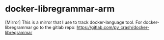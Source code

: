 # docker-libregrammar-arm
[Mirror] This is a mirror that I use to track docker-language tool. For docker-libregrammar go to the gitlab repo: https://gitlab.com/py_crash/docker-libregrammar
